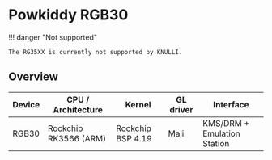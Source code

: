 # Powkiddy RGB30

!!! danger "Not supported"

    The RG35XX is currently not supported by KNULLI.

## Overview

| Device | CPU / Architecture | Kernel | GL driver | Interface |
| -- | -- | -- | -- | -- |
| RGB30 | Rockchip RK3566 (ARM) | Rockchip BSP 4.19 | Mali | KMS/DRM + Emulation Station |
